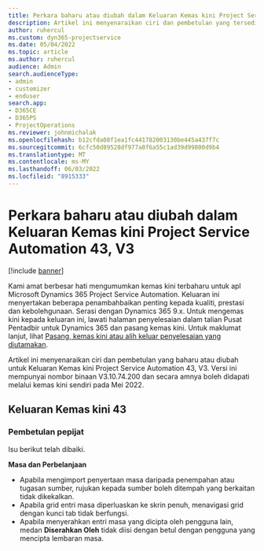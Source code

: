```yaml
---
title: Perkara baharu atau diubah dalam Keluaran Kemas kini Project Service Automation 43, V3
description: Artikel ini menyenaraikan ciri dan pembetulan yang tersedia dalam Keluaran Kemas kini Microsoft Dynamics 365 Project Service Automation 43, V3.
author: ruhercul
ms.custom: dyn365-projectservice
ms.date: 05/04/2022
ms.topic: article
ms.author: ruhercul
audience: Admin
search.audienceType:
- admin
- customizer
- enduser
search.app:
- D365CE
- D365PS
- ProjectOperations
ms.reviewer: johnmichalak
ms.openlocfilehash: b12cfda08f1ea1fc441782003130be445a437f7c
ms.sourcegitcommit: 6cfc50d89528df977a8f6a55c1ad39d99800d9b4
ms.translationtype: MT
ms.contentlocale: ms-MY
ms.lasthandoff: 06/03/2022
ms.locfileid: "8915333"
---
```

# <a name="whats-new-or-changed-in-project-service-automation-update-release-43-v3"></a>Perkara baharu atau diubah dalam Keluaran Kemas kini Project Service Automation 43, V3

[!include [banner](../includes/psa-now-project-operations.md)]

Kami amat berbesar hati mengumumkan kemas kini terbaharu untuk apl Microsoft Dynamics 365 Project Service Automation. Keluaran ini menyertakan beberapa penambahbaikan penting kepada kualiti, prestasi dan kebolehgunaan. Serasi dengan Dynamics 365 9.x. Untuk mengemas kini kepada keluaran ini, lawati halaman penyelesaian dalam talian Pusat Pentadbir untuk Dynamics 365 dan pasang kemas kini. Untuk maklumat lanjut, lihat [Pasang, kemas kini atau alih keluar penyelesaian yang diutamakan](/power-platform/admin/install-remove-preferred-solution).

Artikel ini menyenaraikan ciri dan pembetulan yang baharu atau diubah untuk Keluaran Kemas kini Project Service Automation 43, V3. Versi ini mempunyai nombor binaan V3.10.74.200 dan secara amnya boleh didapati melalui kemas kini sendiri pada Mei 2022.

## <a name="update-release-43"></a>Keluaran Kemas kini 43

### <a name="bug-fixes"></a>Pembetulan pepijat

Isu berikut telah dibaiki.


**Masa dan Perbelanjaan**

- Apabila mengimport penyertaan masa daripada penempahan atau tugasan sumber, rujukan kepada sumber boleh ditempah yang berkaitan tidak dikekalkan.
- Apabila grid entri masa diperluaskan ke skrin penuh, menavigasi grid dengan kunci tab tidak berfungsi.
- Apabila menyerahkan entri masa yang dicipta oleh pengguna lain, medan **Diserahkan Oleh** tidak diisi dengan betul dengan pengguna yang mencipta lembaran masa.
